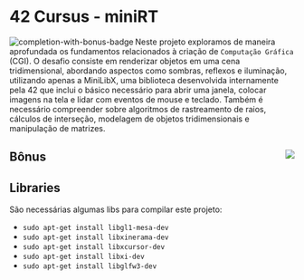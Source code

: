 # 42 Cursus - miniRT

<img src="https://game.42sp.org.br/static/assets/achievements/minirtn.png" alt="completion-with-bonus-badge" align="left">

Neste projeto exploramos de maneira aprofundada os fundamentos relacionados à criação de `Computação Gráfica` (CGI). O desafio consiste em renderizar objetos em uma cena tridimensional, abordando aspectos como sombras, reflexos e iluminação, utilizando apenas a MiniLibX, uma biblioteca desenvolvida internamente pela 42 que inclui o básico necessário para abrir uma janela, colocar imagens na tela e lidar com eventos de mouse e teclado. Também é necessário compreender sobre algoritmos de rastreamento de raios, cálculos de interseção, modelagem de objetos tridimensionais e manipulação de matrizes.

## Bônus <img src="https://img.shields.io/badge/GRADE-0%2F100-fail?logo=42&logoColor=fff&color=f00" align="right"/>


## Libraries

São necessárias algumas libs para compilar este projeto:

- `sudo apt-get install libgl1-mesa-dev`
- `sudo apt-get install libxinerama-dev`
- `sudo apt-get install libxcursor-dev`
- `sudo apt-get install libxi-dev`
- `sudo apt-get install libglfw3-dev`
